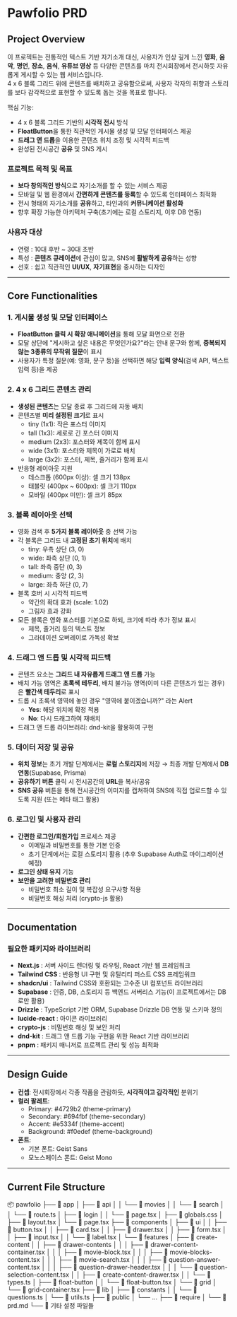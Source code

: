 # Pawfolio PRD

## Project Overview

이 프로젝트는 전통적인 텍스트 기반 자기소개 대신, 사용자가 인상 깊게 느낀 **영화**, **음악**, **명언**, **장소**, **음식**, **유튜브 영상** 등 다양한 콘텐츠를 마치 전시회장에서 전시하듯 자유롭게 게시할 수 있는 웹 서비스입니다.  
4 x 6 블록 그리드 위에 콘텐츠를 배치하고 공유함으로써, 사용자 각자의 취향과 스토리를 보다 감각적으로 표현할 수 있도록 돕는 것을 목표로 합니다.

핵심 기능:

- 4 x 6 블록 그리드 기반의 **시각적 전시** 방식
- **FloatButton**을 통한 직관적인 게시물 생성 및 모달 인터페이스 제공
- **드래그 앤 드롭**을 이용한 콘텐츠 위치 조정 및 시각적 피드백
- 완성된 전시공간 **공유** 및 SNS 게시

### 프로젝트 목적 및 목표

- **보다 창의적인 방식**으로 자기소개를 할 수 있는 서비스 제공
- 모바일 및 웹 환경에서 **간편하게 콘텐츠를 등록**할 수 있도록 인터페이스 최적화
- 전시 형태의 자기소개를 **공유**하고, 타인과의 **커뮤니케이션 활성화**
- 향후 확장 가능한 아키텍처 구축(초기에는 로컬 스토리지, 이후 DB 연동)

### 사용자 대상

- 연령 : 10대 후반 ~ 30대 초반
- 특성 : **콘텐츠 큐레이션**에 관심이 많고, SNS에 **활발하게 공유**하는 성향
- 선호 : 쉽고 직관적인 **UI/UX**, **자기표현**을 중시하는 디자인

---

## Core Functionalities

### 1. 게시물 생성 및 모달 인터페이스

- **FloatButton 클릭 시 확장 애니메이션**을 통해 모달 화면으로 전환
- 모달 상단에 "게시하고 싶은 내용은 무엇인가요?"라는 안내 문구와 함께, **중복되지 않는 3종류의 무작위 질문**이 표시
- 사용자가 특정 질문(예: 영화, 문구 등)을 선택하면 해당 **입력 양식**(검색 API, 텍스트 입력 등)을 제공

### 2. 4 x 6 그리드 콘텐츠 관리

- **생성된 콘텐츠**는 모달 종료 후 그리드에 자동 배치
- 콘텐츠별 **미리 설정된 크기**로 표시
  - tiny (1x1): 작은 포스터 이미지
  - tall (1x3): 세로로 긴 포스터 이미지
  - medium (2x3): 포스터와 제목이 함께 표시
  - wide (3x1): 포스터와 제목이 가로로 배치
  - large (3x2): 포스터, 제목, 줄거리가 함께 표시
- 반응형 레이아웃 지원
  - 데스크톱 (600px 이상): 셀 크기 138px
  - 태블릿 (400px ~ 600px): 셀 크기 110px
  - 모바일 (400px 미만): 셀 크기 85px

### 3. 블록 레이아웃 선택

- 영화 검색 후 **5가지 블록 레이아웃** 중 선택 가능
- 각 블록은 그리드 내 **고정된 초기 위치**에 배치
  - tiny: 우측 상단 (3, 0)
  - wide: 좌측 상단 (0, 1)
  - tall: 좌측 중단 (0, 3)
  - medium: 중앙 (2, 3)
  - large: 좌측 하단 (0, 7)
- 블록 호버 시 시각적 피드백
  - 약간의 확대 효과 (scale: 1.02)
  - 그림자 효과 강화
- 모든 블록은 영화 포스터를 기본으로 하되, 크기에 따라 추가 정보 표시
  - 제목, 줄거리 등의 텍스트 정보
  - 그라데이션 오버레이로 가독성 확보

### 4. 드래그 앤 드롭 및 시각적 피드백

- 콘텐츠 요소는 **그리드 내 자유롭게 드래그 앤 드롭** 가능
- 배치 가능 영역은 **초록색 테두리**, 배치 불가능 영역(이미 다른 콘텐츠가 있는 경우)은 **빨간색 테두리**로 표시
- 드롭 시 초록색 영역에 놓인 경우 "영역에 붙이겠습니까?" 라는 Alert
  - **Yes**: 해당 위치에 확정 적용
  - **No**: 다시 드래그하여 재배치
- 드래그 앤 드롭 라이브러리: dnd-kit을 활용하여 구현

### 5. 데이터 저장 및 공유

- **위치 정보**는 초기 개발 단계에서는 **로컬 스토리지**에 저장 → 최종 개발 단계에서 **DB 연동**(Supabase, Prisma)
- **공유하기 버튼** 클릭 시 전시공간의 **URL**을 복사/공유
- **SNS 공유** 버튼을 통해 전시공간의 이미지를 캡쳐하여 SNS에 직접 업로드할 수 있도록 지원 (또는 메타 태그 활용)

### 6. 로그인 및 사용자 관리

- **간편한 로그인/회원가입** 프로세스 제공
  - 이메일과 비밀번호를 통한 기본 인증
  - 초기 단계에서는 로컬 스토리지 활용 (추후 Supabase Auth로 마이그레이션 예정)
- **로그인 상태 유지** 기능
- **보안을 고려한 비밀번호 관리**
  - 비밀번호 최소 길이 및 복잡성 요구사항 적용
  - 비밀번호 해싱 처리 (crypto-js 활용)

---

## Documentation

### 필요한 패키지와 라이브러리

- **Next.js** : 서버 사이드 렌더링 및 라우팅, React 기반 웹 프레임워크
- **Tailwind CSS** : 반응형 UI 구현 및 유틸리티 퍼스트 CSS 프레임워크
- **shadcn/ui** : Tailwind CSS와 호환되는 고수준 UI 컴포넌트 라이브러리
- **Supabase** : 인증, DB, 스토리지 등 백엔드 서버리스 기능(이 프로젝트에서는 DB로만 활용)
- **Drizzle** : TypeScript 기반 ORM, Supabase Drizzle DB 연동 및 스키마 정의
- **lucide-react** : 아이콘 라이브러리
- **crypto-js** : 비밀번호 해싱 및 보안 처리
- **dnd-kit** : 드래그 앤 드롭 기능 구현을 위한 React 기반 라이브러리
- **pnpm** : 패키지 매니저로 프로젝트 관리 및 성능 최적화

---

## Design Guide

- **컨셉**: 전시회장에서 각종 작품을 관람하듯, **시각적이고 감각적인** 분위기
- **컬러 팔레트**:
  - Primary: #4729b2 (theme-primary)
  - Secondary: #694fbf (theme-secondary)
  - Accent: #e5334f (theme-accent)
  - Background: #f0edef (theme-background)
- **폰트**:
  - 기본 폰트: Geist Sans
  - 모노스페이스 폰트: Geist Mono

---

## Current File Structure

📦 pawfolio
├── 📂 app
│ ├── 📂 api
│ │ └── 📂 movies
│ │ └── 📂 search
│ │ └── 📄 route.ts
│ ├── 📂 login
│ │ └── 📄 page.tsx
│ ├── 📄 globals.css
│ ├── 📄 layout.tsx
│ └── 📄 page.tsx
├── 📂 components
│ ├── 📂 ui
│ │ ├── 📄 button.tsx
│ │ ├── 📄 card.tsx
│ │ ├── 📄 drawer.tsx
│ │ ├── 📄 form.tsx
│ │ ├── 📄 input.tsx
│ │ └── 📄 label.tsx
│ └── 📂 features
│ ├── 📂 create-content
│ │ ├── 📂 drawer-contents
│ │ │ ├── 📄 drawer-content-container.tsx
│ │ │ ├── 📄 movie-block.tsx
│ │ │ ├── 📄 movie-blocks-content.tsx
│ │ │ ├── 📄 movie-search.tsx
│ │ │ ├── 📄 question-answer-content.tsx
│ │ │ ├── 📄 question-drawer-header.tsx
│ │ │ └── 📄 question-selection-content.tsx
│ │ ├── 📄 create-content-drawer.tsx
│ │ └── 📄 types.ts
│ ├── 📂 float-button
│ │ └── 📄 float-button.tsx
│ └── 📂 grid
│ └── 📄 grid-container.tsx
├── 📂 lib
│ ├── 📂 constants
│ │ └── 📄 questions.ts
│ └── 📄 utils.ts
├── 📂 public
│ └── ...
├── 📂 require
│ └── 📄 prd.md
└── 📄 기타 설정 파일들
